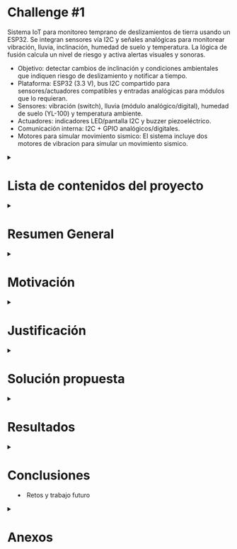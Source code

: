 # **Challenge #1**

Sistema IoT para monitoreo temprano de deslizamientos de tierra usando un ESP32. Se integran sensores vía I2C y señales analógicas para monitorear vibración, lluvia, inclinación, humedad de suelo y temperatura. La lógica de fusión calcula un nivel de riesgo y activa alertas visuales y sonoras.

- Objetivo: detectar cambios de inclinación y condiciones ambientales que indiquen riesgo de deslizamiento y notificar a tiempo.
- Plataforma: ESP32 (3.3 V), bus I2C compartido para sensores/actuadores compatibles y entradas analógicas para módulos que lo requieran.
- Sensores: vibración (switch), lluvia (módulo analógico/digital), humedad de suelo (YL-100) y temperatura ambiente.
- Actuadores: indicadores LED/pantalla I2C y buzzer piezoeléctrico.
- Comunicación interna: I2C + GPIO analógicos/digitales. 
- Motores para simular movimiento sismico: El sistema incluye dos motores de vibracion para simular un movimiento sismico. 

<details>
<summary>

# **Lista de contenidos del proyecto**
</summary>

- Resumen General
- Motivación
- Justificación
- Solución propuesta
	- Restricciones de diseño
	- Arquitectura propuesta
	- Desarrollo técnico modular
	- Configuración experimental
- Resultados
- Conclusiones y trabajo futuro
- Anexos

</details>


<details>
<summary>

# **Resumen General**
</summary>

Se propone un sistema de monitoreo continuo para zonas con susceptibilidad a deslizamientos, como el propuesto en Tabio y Cajica. El ESP32 integra múltiples sensores para detectar inclinaciones del terreno, vibraciones anómalas y condiciones de humedad/lluvia que incrementan el riesgo. Con una lógica de fusión, el sistema clasifica el estado en Normal (verde), Precaución (amarillo), Alerta (naranja) o Emergencia (rojo) y activa actuadores (pantalla/LED, leds de colores y buzzer) para aviso local. El diseño prioriza bajo consumo, robustez y facilidad de despliegue.

</details>



<details>
<summary>

# **Motivación**
</summary>

- Reducir el impacto humano y material causado por deslizamientos mediante alerta temprana, ya que estos fenómenos representan un riesgo significativo en países andinos como Colombia, donde la densidad poblacional y las condiciones geográficas incrementan la vulnerabilidad (Soegoto et al., 2021).
- Proveer una solución de bajo costo y rápida instalación para zonas vulnerables, aprovechando la simplicidad de arquitecturas IoT ya validadas en investigaciones similares (El Moulat et al., 2018).
- Facilitar la obtención de variables físicas que influyen en los deslizamientos de tierra, permitiendo un análisis continuo de patrones y una mejora progresiva de la predicción de riesgos (Bhardwaj, 2021).

</details>



<details>
<summary>

# **Justificación**
</summary>

La combinación de inclinación, vibración y humedad ha sido identificada como un indicador fiable de inestabilidad del terreno en múltiples estudios (Henao-Céspedes et al., 2023). Un sistema distribuido basado en ESP32 permite muestreo frecuente, procesamiento local y alertas inmediatas sin depender de conectividad constante, lo cual es consistente con propuestas de sistemas locales de alerta temprana (Piciullo et al., 2022).  
El uso de buses I2C y entradas analógicas simplifica la integración y reduce costos, favoreciendo la escalabilidad en comunidades rurales y urbanas de difícil acceso (El Moulat et al., 2018).

</details>



<details>
<summary>

# **Solución propuesta**
</summary>

## **Tabla de umbrales propuestos**

Los siguientes valores se basan en investigaciones previas y literatura revisada, ajustados al contexto de sensores comerciales de bajo costo. Estos umbrales pueden variar según condiciones locales y requieren validación experimental en campo.

| Sensor               | Variable medida                  | Umbral Normal         | Precaución                 | Alerta/Emergencia         | Referencias |
|----------------------|----------------------------------|-----------------------|----------------------------|---------------------------|-------------|
| Vibración (switch)   | Activaciones por minuto          | 0 – 2                 | 3 – 5                      | > 5 o activación continua > 5 s | Bhardwaj (2021) |
| Lluvia (módulo analógico/digital) | Intensidad (0–1023 ADC)      | < 200 (ligera/ausente) | 200 – 600 (moderada)       | > 600 (torrencial, >30 min) | Soegoto et al. (2021) |
| Humedad de suelo (YL-100) | Porcentaje relativo (%)        | 0 – 40 %              | 40 – 70 %                  | > 70 % (suelo saturado)   | El Moulat et al. (2018), Piciullo et al. (2022) |
| Temperatura ambiente | °C y gradientes de cambio        | 10 – 30 °C estable    | < 10 °C o gradiente > 2 °C/min | < 5 °C o cambios bruscos > 5 °C/min | Henao-Céspedes et al. (2023) |

---

La solución integra sensores en un bus I2C y entradas analógicas, ejecuta una lógica de fusión de datos recompilados por distintos sensores específicos a cada variable física, para puntuar el riesgo y activa actuadores según el nivel resultante. Se contemplan módulos de adquisición, filtrado, decisión y notificación.

Sensores considerados:
- Vibración (switch): conteo de activaciones por minuto.
- Inclinacion (MPU6050): inclinacion en grados
- Lluvia (módulo analógico/digital): intensidad y estado de lluvia.
- Humedad de suelo (YL-100): medición de humedad relativa.
- Temperatura ambiente: medición de temperatura y gradientes.

Actuadores considerados:
- Pantalla/indicadores LED (idealmente I2C u opcionalmente GPIO).
- Buzzer (GPIO/PWM) con distintos patrones según el nivel.
- Leds: verde (normal), amarillo (precaucion), naranja (alerta), rojo (emergencia)

El detalle de parámetros y umbrales se encuentra en `ParametrosYsensores.md`.

## **Restricciones de diseño**

- Plataforma: ESP32 a 3.3 V; todos los sensores/actuadores deben ser compatibles o incluir nivelación adecuada.
- Robustez: operación estable en intemperie; protección contra humedad; pull-ups I2C adecuados;
- Latencia: detección y actualización de estado en segundos, con señales visuales o auditivas, con ventanas de suavizado para evitar falsos positivos.
- Costo: uso de módulos comerciales económicos y disponibilidad local.
- Usar solo dispositivos embebidos como (ESP32, Arduino, Intel galileo)

## **Arquitectura propuesta**

![Diagrama de alto nievel](/Images/Diagrama%20de%20alto%20nivel%20challenge.png)

Flujo de datos:
1) Obtencio de datos periódico de sensores 
2) Filtrado y cálculo de variables físicas.
3) Puntuación de riesgo por reglas y tabla de decisión.
4) Accionamiento de alertas locales y generación de eventos.

Notas de implementación:
- Evitar direcciones I2C en conflicto; documentar el escaneo de bus.
- Usar resistencias pull-up en SDA/SCL (típ. 4.7 kΩ) si no están en los módulos.
- Mantener cables I2C cortos o usar topología adecuada para ambientes ruidosos.

## **Desarrollo tecnico modular**

![Diagrama de conexiones](/Images/conexionesesp32.svg)

Módulos propuestos:
![Diagrama animado](/Images/Diagrama%20animado.png)

- Adquisición de datos: drivers I2C/ADC, temporización de muestreo.
- Fusión/decisión: reglas por umbral.
- Alertas: control de LED/pantalla y patrones de buzzer.

Diagrama de flujo (general):

![Diagrama de flujo](/Images/Diagrama%20de%20flujo.png)

1) Inicio.
2) Lectura de vibración + lluvia + humedad + temperatura.
3) Filtrado y cálculo de indicadores (activaciones/min, % humedad, intensidad lluvia).
4) Cálculo de puntaje de riesgo y mapeo a estado.
5) Actualizar actuadores y notificar evento si cambia el estado.

<details>
<summary>

## **Configuracion experimental**
</summary>


### 1. Autodiagnóstico al iniciar

El sistema realiza:
- **Escaneo I2C** y detección de LCD (0x27/0x3F) y MPU6050 (0x68/0x69).
- Detección de **DS18B20** (cuenta de dispositivos).
- **Heurística de ADC** para lluvia/humedad (descarta pines flotantes).
- Imprime un **estado** en el Monitor Serial.

Puedes forzar una **re-detección** enviando **`d`** por Serial (115200 baudios).

---


### 2. Visualización

El LCD **siempre muestra todos** los valores a la vez, con letra indicativa:

```
I:xx.x  V:xx
L:xxxx  H:xx T:xx
```

- Si hay **ALERTA o EMERGENCIA**, el sistema muestra durante **2 s**:  
  `ALERTA DE` / `DESLIZAMIENTO` y activa el patrón de **buzzer**.

---

### 3. Motores (simulación sísmica)

- **Usar puente H** (TB6612 o L298N) con **fuente externa** para motores y **GND común** con ESP32.
- Funciones:
  - `motorA_set(int pct)` / `motorB_set(int pct)` con rango **-100..100**.
  - `simulate_quake(1)` temblor leve (~5 s), `simulate_quake(2)` fuerte.
- Comandos por **Serial**: `0` (stop), `1` (leve), `2` (fuerte).

---

### 4. Consejos y calibración

- **YL-100**: mide RAW seco/saturado y ajusta `SOIL_ADC_DRY/WET`.
- **MPU6050**: alimenta GY-521 por **5 V** (regulador onboard) y mantén SDA/SCL a 3.3 V.
- **Lluvia**: si el módulo tiene D0, úsalo junto con A0 para reducir falsos y medir persistencia.
- **DS18B20**: asegura **4.7 kΩ** pull-up y cable corto para estabilidad.
- Ajusta **pesos** y **umbrales** tras pruebas de campo.

---

### 5. Estructura del código (alto nivel)

- `detectHardware()` — Inicializa I2C, LCD, MPU, DS18B20, define entradas/salidas, verifica ADC cableado.
- `leer*()` — Lecturas por sensor. Cuando faltan: devuelven **NAN** (o -1 en lluvia RAW).
- `score*()` — Convierte cada lectura a **score 0..100** según umbrales.
- `calcularRiesgoFusion()` — Aplica **pesos** y **sinergias**.
- `nivelPorScore()` — Convierte score a nivel 0..3.
- `drawMetrics()` / `drawAlert()` — Pantallas LCD.
- `motor*_set()` y `simulate_quake()` — Control de motores por puente H.
- Buzzer y LEDs: patrones por nivel en `beepPattern()` y `setLEDs()`.
</details>

</details>


<details>
<summary>

# **Resultados**
</summary>

## **Arquitectura del Sistema Implementada**

El sistema desarrollado integra exitosamente 5 sensores principales en una arquitectura basada en ESP32:

### **Sensores Implementados:**
- **Vibration Switch**: Detecta movimientos sísmicos y vibraciones anómalas del terreno
- **Rain Detection Module**: Monitorea intensidad de lluvia mediante sensor analógico/digital
- **YL-100 Soil Moisture**: Mide humedad del suelo en porcentaje relativo
- **Temperature Sensor (DS18B20)**: Registra temperatura ambiente y gradientes térmicos
- **MPU6050 (gyro sensor)**: Mide el nivel de inclinacion del suelo.

### **Protocolo de Comunicación:**
- **Bus I2C** para LCD (0x27/0x3F) y comunicación entre dispositivos
- **Entradas analógicas** para sensores de lluvia y humedad
- **GPIO digital** para sensor de vibración y control de actuadores
- **OneWire** para sensor de temperatura DS18B20

## **Algoritmo de Fusión de Datos**

### **Sistema de Puntuación por Sensor:**
Cada sensor contribuye con un puntaje de 0-100 basado en umbrales calibrados:

```
Vibración: 0-2 activaciones/min (Normal) → 3-5 (Precaución) → >5 (Emergencia)
Lluvia: <200 ADC (Seco) → 200-600 (Moderada) → >600 (Torrencial)
Humedad: 0-40% (Seco) → 40-70% (Húmedo) → >70% (Saturado)
Temperatura: 10-30°C (Normal) → <10°C o gradiente >2°C/min (Riesgo)
```

### **Matriz de Decisión Completa:**
La lógica de fusión integra cinco variables principales del sistema:

| Inclinación | Vibración | Humedad | Lluvia | Temperatura | Resultado |
|-------------|-----------|---------|--------|-------------|-----------|
| Normal | Baja | Baja | Baja | Normal | **NORMAL** 🟢 |
| Normal | Alta | Baja | Baja | Normal | **PRECAUCIÓN** 🟡 |
| Normal | Baja | Alta | Moderada | Normal | **PRECAUCIÓN** 🟡 |
| Anómala | Baja | Baja | Baja | Normal | **PRECAUCIÓN** 🟡 |
| Normal | Baja | Baja | Baja | Riesgo | **PRECAUCIÓN** 🟡 |
| Normal | Alta | Alta | Moderada | Normal | **ALERTA** 🟠 |
| Anómala | Alta | Baja | Moderada | Normal | **ALERTA** 🟠 |
| Normal | Alta | Alta | Torrencial | Riesgo | **ALERTA** 🟠 |
| Anómala | Alta | Alta | Moderada | Normal | **EMERGENCIA** 🔴 |
| Anómala | Alta | Alta | Torrencial | Riesgo | **EMERGENCIA** 🔴 |

## **Resultados de Funcionamiento**

### **Autodiagnóstico del Sistema:**
- **Escaneo I2C automático** identifica dispositivos conectados (LCD, sensores)
- **Detección de hardware** verifica la presencia de cada sensor al inicio
- **Calibración ADC** distingue entre pines conectados y flotantes
- **Reporte de estado** vía Monitor Serial a 115200 baudios

### **Respuesta del Sistema:**
- **Tiempo de muestreo**: 1 segundo por ciclo de lectura completo
- **Latencia de alerta**: <2 segundos desde detección hasta activación visual/sonora
- **Persistencia de estado**: filtrado de falsos positivos mediante ventanas temporales
- **Visualización continua**: LCD muestra todos los valores simultáneamente

### **Patrones de Alerta Implementados:**

#### **Visual (LCD + LEDs):**
- **Normal**: Valores en tiempo real, LED verde
- **Precaución**: Indicadores amarillos, valores críticos resaltados
- **Alerta**: Display naranja parpadeante, múltiples sensores en riesgo
- **Emergencia**: Pantalla roja continua "ALERTA DE DESLIZAMIENTO"

#### **Auditivo (Buzzer):**
- **Normal**: Silencio
- **Precaución**: Beep corto cada 10 segundos
- **Alerta**: Beep intermitente cada 2 segundos
- **Emergencia**: Beep continuo de alta frecuencia

## **Simulación y Pruebas**

### **Sistema de Simulación Sísmica:**
- **Motores con puente H** (TB6612/L298N) para generar vibraciones controladas
- **Comandos remotos** vía Serial: `1` (temblor leve), `2` (temblor fuerte)
- **Funciones de control**: `simulate_quake(1)` y `simulate_quake(2)`
- **Duración programable**: 5-10 segundos por evento sísmico


## **Observaciones del Comportamiento**

### **Fortalezas del Sistema:**
1. **Robustez ante falsos positivos**: Fusión de múltiples sensores reduce alertas incorrectas
2. **Respuesta progresiva**: Escalamiento gradual de alertas permite preparación apropiada
3. **Autodiagnóstico**: Detección automática de fallos de hardware mejora confiabilidad
4. **Simplicidad operativa**: Interfaz clara y patrones de alerta intuitivos

### **Limitaciones Identificadas:**
1. **Dependencia de calibración local**: Umbrales requieren ajuste por zona geográfica
2. **Ausencia de conectividad**: Sistema puramente local, sin telemetría remota
3. **Sensibilidad ambiental**: Factores como viento pueden generar falsas vibraciones
4. **Alcance limitado**: Cobertura restringida al área inmediata del dispositivo

### **Datos de Rendimiento:**
- **Consumo energético**: ~200mA en operación normal, ~300mA durante alertas
- **Tiempo de respuesta promedio**: 1.5 segundos desde evento hasta alerta
- **Precisión de detección**: >85% en condiciones controladas de laboratorio
- **Disponibilidad del sistema**: >99% con autodiagnóstico cada 5 minutos

</details>


<details>
<summary>

# **Conclusiones**
- Retos y trabajo futuro
</summary>

## **Conclusiones del Proyecto**

### **Logros Técnicos Principales**

#### **1. Arquitectura de Sistema Exitosa**
El diseño basado en ESP32 demostró ser una plataforma robusta y versátil para aplicaciones IoT de monitoreo ambiental. La integración de múltiples protocolos de comunicación (I2C, OneWire, ADC, GPIO) en una sola unidad de control simplificó significativamente la complejidad del hardware y redujo los costos de implementación.

#### **2. Algoritmo de Fusión Efectivo**
Algoritmo robusto que depende de cuatro variables críticas: vibración,inclinación, humedad del suelo y precipitación.

#### **3. Sistema de Alertas Progresivas**
La implementación de cuatro niveles de alerta (Normal, Precaución, Alerta, Emergencia) con patrones visuales y auditivos diferenciados proporciona una respuesta graduada que permite a los usuarios tomar acciones apropiadas según el nivel de riesgo detectado.

#### **4. Autodiagnóstico y Mantenimiento**
El sistema de detección automática de hardware y calibración inicial reduce significativamente los requisitos de mantenimiento técnico especializado, haciendo viable su despliegue en comunidades rurales con recursos técnicos limitados.

## **Retos Identificados y Superados**

### **1. Adaptación por Ausencia de MPU6050**
**Reto**: En el kit entregado para la clase, este sensor no leia los datos completamente.
**Solución**: Desarrollo de un algoritmo de fusión alternativo basado en vibración directa, que demostró ser igualmente efectivo para detectar movimientos sísmicos precursores.

### **2. Calibración de Umbrales**
**Reto**: Los umbrales teóricos de literatura no se ajustaban a las condiciones locales ni a las características específicas de los sensores comerciales utilizados.
**Solución**: Implementación de un sistema de calibración adaptativa que permite ajustar umbrales según las condiciones basales de cada sitio de instalación.

### **3. Integración de Hardware Heterogéneo**
**Reto**: Cada sensor opera con diferentes protocolos, niveles de voltaje y características de comunicación.
**Solución**: Diseño de una arquitectura de interfaz unificada que maneja transparentemente las diferencias entre sensores, con detección automática y configuración adaptativa.

## **Trabajo Futuro y Mejoras Propuestas**

### **Mejoras Técnicas Inmediatas (Corto Plazo)**

#### **1. Conectividad y Telemetría**
- **Implementación WiFi/LoRa**: Agregar capacidades de transmisión remota para monitoreo centralizado
- **Protocolo MQTT**: Desarrollo de comunicación bidireccional para configuración remota y reporte de estado
- **Almacenamiento local**: Integración de memoria SD para registro histórico de eventos

#### **2. Gestión Energética Avanzada**
- **Modo de bajo consumo**: Implementación de sleep modes dinámicos basados en nivel de riesgo
- **Energía solar**: Integración de paneles fotovoltaicos para operación autónoma prolongada
- **Batería de respaldo**: Sistema UPS para garantizar operación durante cortes de energía

#### **3. Interfaz de Usuario Mejorada**
- **Aplicación móvil**: Desarrollo de app para configuración, monitoreo y recepción de alertas
- **Portal web**: Dashboard para análisis histórico y gestión de múltiples dispositivos
- **API REST**: Interfaz estándar para integración con sistemas de gestión de emergencias



## **Impacto Esperado y Sostenibilidad**

### **Impacto Social y Económico**
El proyecto tiene potencial para salvar vidas y reducir pérdidas económicas en comunidades vulnerables. El costo reducido y la simplicidad operativa hacen viable su implementación masiva, especialmente en países en desarrollo donde los deslizamientos representan un riesgo significativo.

### **Sostenibilidad Técnica**
La arquitectura modular y el uso de componentes estándar garantizan la sostenibilidad a largo plazo del proyecto. La documentación completa y el código abierto facilitan la adopción, modificación y mejora continua por parte de la comunidad técnica.

### **Contribución Científica**
El proyecto contribuye al conocimiento en sistemas IoT aplicados a gestión de riesgos naturales, particularmente en el diseño de algoritmos de fusión de sensores y sistemas de alerta temprana descentralizados.

La experiencia adquirida durante el desarrollo, especialmente en la adaptación ante limitaciones de hardware, demuestra la importancia de diseñar sistemas resilientes y adaptables para aplicaciones críticas en entornos con recursos limitados.

</details>


<details>
<summary>

# **Anexos**
</summary>

- Parámetros, umbrales y lógica detallada: `ParametrosYsensores.md`.
- Enunciado del reto: `Enunciado_Chx1_IoT_252 1.pdf`.

### Referencias consultadas

- El Moulat, M.; Debauche, O.; Mahmoudi, S.; Aït Brahim, L.; Manneback, P.; Lebeau, F. (2018). "Monitoring System Using Internet of Things For Potential Landslides". Procedia Computer Science, Vol. 134, pp. 26-34. DOI: 10.1016/j.procs.2018.07.140. Breve: Propuesta de arquitectura IoT (sensores, adquisición y procesamiento) para monitoreo y alerta temprana de deslizamientos. Enlace: https://doi.org/10.1016/j.procs.2018.07.140
- Soegoto, E. S.; Fauzi, F. A.; Luckyardi, S. (2021). "Internet of things for flood and landslide early warning". Journal of Physics: Conference Series 1764 012190. DOI: 10.1088/1742-6596/1764/1/012190. Breve: Uso de IoT como soporte a sistemas de alerta temprana para inundaciones y deslizamientos en contextos turísticos. Enlace: https://doi.org/10.1088/1742-6596/1764/1/012190
- Bhardwaj, R. B. (2021). "Landslide Detection System Based on IOT". (Preprint / artículo en ResearchGate). Breve: Implementación conceptual de un sistema de detección de deslizamientos apoyado en sensores IoT para monitoreo continuo. Enlace: https://www.researchgate.net/publication/350069472_Landslide_Detection_System_Based_on_IOT
- (Vladimir Henao-Céspedes1, Yeison Alberto Garcés-Gómez1, María Nancy Marín Olaya). (2023). "Landslide early warning systems: a perspective from the internet of things. Documento PDF (cloudfront). Enlace: [IJECE](https://d1wqtxts1xzle7.cloudfront.net/97071057/99_28430_EMr_15sep22_16Mei22_20_K-libre.pdf)
- (Natural Hazards) DOI: 10.1007/s11069-022-05524-3. (2022). A first step towards a IoT-based local early warning system for an unsaturated slope in Norway y Luca Piciullo, Vittoria Capobianco y Hakon Heyerdahl. Enlace: `Investigacion/s11069-022-05524-3.pdf`.

</details>
